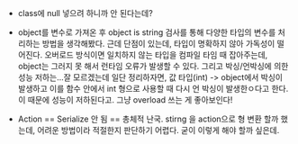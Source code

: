 - class에 null 넣으려 하니까 안 된다는데?

- object를 변수로 가져온 후 object is string 검사를 통해 다양한 타입의 변수를 처리하는 방법을 생각해봤다. 근데 단점이 있는데, 타입이 명확하지 않아 가독성이 떨어진다. 오버로드 방식이면 일치하지 않는 타입을 컴파일 타임 때 잡아주는데, object는 그러지 못 해서 런타임 오류가 발생할 수 있다. 그리고 박싱/언박싱에 의한 성능 저하는...잘 모르겠는데 일단 정리하자면,  값 타입(int) -> object에서 박싱이 발생하고 이를 함수 안에서 int 형으로 사용할 때 다시 언 박싱이 발생한ㅇ다고 한다. 이 때문에 성능이 저하된다고. 그냥 overload 쓰는 게 좋아보인다!

- Action == Serialize 안 됨 == 총체적 난국.  stirng 을 action으로 형 변환 할까 했는데, 어려운 방법이라 적절한지 판단하기 어렵다. 굳이 이렇게 해야 할까 싶은데.